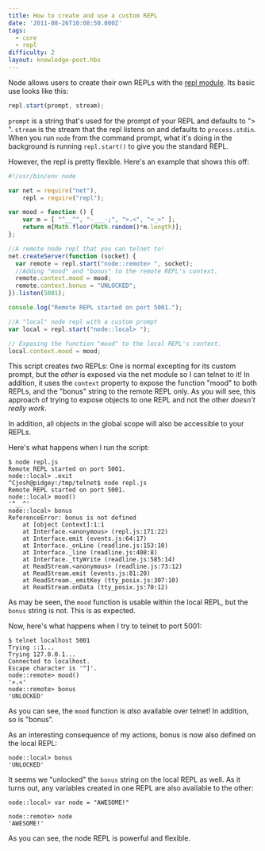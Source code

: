```yaml
---
title: How to create and use a custom REPL
date: '2011-08-26T10:08:50.000Z'
tags:
  - core
  - repl
difficulty: 2
layout: knowledge-post.hbs
---
```


Node allows users to create their own REPLs with the [repl module](https://nodejs.org/api/repl.html). Its basic use looks like this:

```js
repl.start(prompt, stream);
```

`prompt` is a string that's used for the prompt of your REPL and defaults to "> ". `stream` is the stream that the repl listens on and defaults to `process.stdin`. When you run `node` from the command prompt, what it's doing in the background is running `repl.start()` to give you the standard REPL.

However, the repl is pretty flexible. Here's an example that shows this off:

```js
#!/usr/bin/env node

var net = require("net"),
    repl = require("repl");

var mood = function () {
    var m = [ "^__^", "-___-;", ">.<", "<_>" ];
    return m[Math.floor(Math.random()*m.length)];
};

//A remote node repl that you can telnet to!
net.createServer(function (socket) {
  var remote = repl.start("node::remote> ", socket);
  //Adding "mood" and "bonus" to the remote REPL's context.
  remote.context.mood = mood;
  remote.context.bonus = "UNLOCKED";
}).listen(5001);

console.log("Remote REPL started on port 5001.");

//A "local" node repl with a custom prompt
var local = repl.start("node::local> ");

// Exposing the function "mood" to the local REPL's context.
local.context.mood = mood;
```

This script creates *two* REPLs: One is normal excepting for its custom prompt, but the *other* is exposed via the net module so I can telnet to it! In addition, it uses the `context` property to expose the function "mood" to both REPLs, and the "bonus" string to the remote REPL only. As you will see, this approach of trying to expose objects to one REPL and not the other *doesn't really work*.

In addition, all objects in the global scope will also be accessible to your REPLs.

Here's what happens when I run the script:

```shell
$ node repl.js 
Remote REPL started on port 5001.
node::local> .exit
^Cjosh@pidgey:/tmp/telnet$ node repl.js 
Remote REPL started on port 5001.
node::local> mood()
'^__^'
node::local> bonus
ReferenceError: bonus is not defined
    at [object Context]:1:1
    at Interface.<anonymous> (repl.js:171:22)
    at Interface.emit (events.js:64:17)
    at Interface._onLine (readline.js:153:10)
    at Interface._line (readline.js:408:8)
    at Interface._ttyWrite (readline.js:585:14)
    at ReadStream.<anonymous> (readline.js:73:12)
    at ReadStream.emit (events.js:81:20)
    at ReadStream._emitKey (tty_posix.js:307:10)
    at ReadStream.onData (tty_posix.js:70:12)
```

As may be seen, the `mood` function is usable within the local REPL, but the
`bonus` string is not. This is as expected.

Now, here's what happens when I try to telnet to port 5001:

```shell
$ telnet localhost 5001
Trying ::1...
Trying 127.0.0.1...
Connected to localhost.
Escape character is '^]'.
node::remote> mood()
'>.<'
node::remote> bonus
'UNLOCKED'
```

As you can see, the `mood` function is *also* available over telnet! In addition, so is "bonus".

As an interesting consequence of my actions, bonus is now also defined on the local REPL:

```shell
node::local> bonus
'UNLOCKED'
```

It seems we "unlocked" the `bonus` string on the local REPL as well. As it turns out, any variables created in one REPL are also available to the other:

```shell
node::local> var node = "AWESOME!"

node::remote> node
'AWESOME!'
```

As you can see, the node REPL is powerful and flexible.
